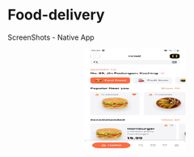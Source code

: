# Food-delivery

ScreenShots - Native App


<div align="center">
    <img src="/assets/screenshot/Screenshot_20220625-003641_FoodDeliveryLiteApp.jpg" width="200px" height="200"</img> 
</div>
